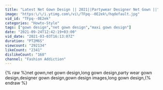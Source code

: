 ```yaml
---
title: "Latest Net Gown Design || 2021||Partywear Designer Net Gown ||"
image: "https:\/\/i.ytimg.com\/vi\/TFpq--0E2ek\/hqdefault.jpg"
vid_id: "TFpq--0E2ek"
categories: "Howto-Style"
tags: ["gown design","net gown design","maxi gown design"]
date: "2021-09-24T12:42:19+03:00"
vid_date: "2021-03-03T16:13:07Z"
duration: "PT2M6S"
viewcount: "292134"
likeCount: "2341"
dislikeCount: "168"
channel: "Fashion Addiction"
---
```

{% raw %}net gown,net gown design,long gown design,party wear gown design,designer gown design,gown design images,long gown design,{% endraw %}
